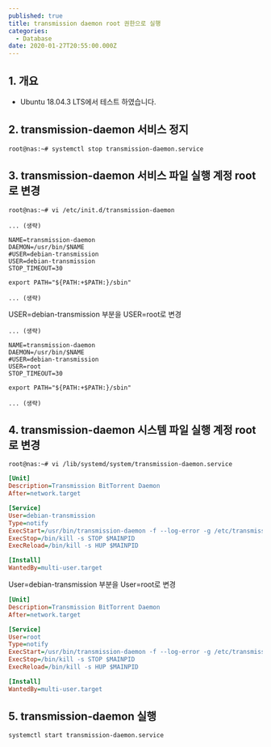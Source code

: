 ```yaml
---
published: true
title: transmission daemon root 권한으로 실행
categories:
  - Database
date: 2020-01-27T20:55:00.000Z
---
```


## 1. 개요
 * Ubuntu 18.04.3 LTS에서 테스트 하였습니다.
 
## 2. transmission-daemon 서비스 정지
```console
root@nas:~# systemctl stop transmission-daemon.service
```

## 3. transmission-daemon 서비스 파일 실행 계정 root로 변경
```console
root@nas:~# vi /etc/init.d/transmission-daemon
```

```shell
... (생략)

NAME=transmission-daemon
DAEMON=/usr/bin/$NAME
#USER=debian-transmission
USER=debian-transmission
STOP_TIMEOUT=30

export PATH="${PATH:+$PATH:}/sbin"

... (생략)
```

USER=debian-transmission 부분을 USER=root로 변경

```shell
... (생략)

NAME=transmission-daemon
DAEMON=/usr/bin/$NAME
#USER=debian-transmission
USER=root
STOP_TIMEOUT=30

export PATH="${PATH:+$PATH:}/sbin"

... (생략)
```

## 4. transmission-daemon 시스템 파일 실행 계정 root로 변경
```console
root@nas:~# vi /lib/systemd/system/transmission-daemon.service
```

```ini
[Unit]
Description=Transmission BitTorrent Daemon
After=network.target

[Service]
User=debian-transmission
Type=notify
ExecStart=/usr/bin/transmission-daemon -f --log-error -g /etc/transmission-daemon
ExecStop=/bin/kill -s STOP $MAINPID
ExecReload=/bin/kill -s HUP $MAINPID

[Install]
WantedBy=multi-user.target
```

User=debian-transmission 부분을 User=root로 변경

```ini
[Unit]
Description=Transmission BitTorrent Daemon
After=network.target

[Service]
User=root
Type=notify
ExecStart=/usr/bin/transmission-daemon -f --log-error -g /etc/transmission-daemon
ExecStop=/bin/kill -s STOP $MAINPID
ExecReload=/bin/kill -s HUP $MAINPID

[Install]
WantedBy=multi-user.target
```

## 5. transmission-daemon 실행
```console
systemctl start transmission-daemon.service
```
